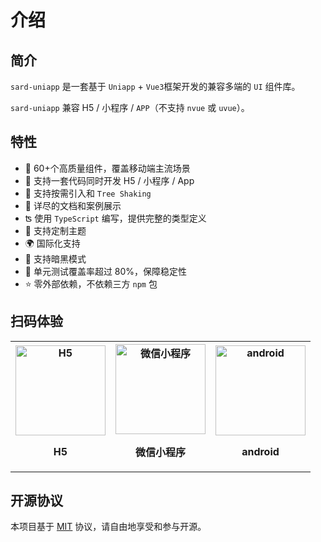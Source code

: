 # 介绍

## 简介

`sard-uniapp` 是一套基于 `Uniapp` + `Vue3`框架开发的兼容多端的 `UI` 组件库。

`sard-uniapp` 兼容 H5 / 小程序 / `APP`（不支持 `nvue` 或 `uvue`）。

## 特性

- 🧩 60+个高质量组件，覆盖移动端主流场景
- 💪 支持一套代码同时开发 H5 / 小程序 / App
- 🌿 支持按需引入和 `Tree Shaking`
- 📖 详尽的文档和案例展示
- ʦ 使用 `TypeScript` 编写，提供完整的类型定义
- 🌈 支持定制主题
- 🌍 国际化支持
- 🌙 支持暗黑模式
- 🧪 单元测试覆盖率超过 80%，保障稳定性
- ⭐️ 零外部依赖，不依赖三方 `npm` 包

## 扫码体验

<table align="center">
  <th>
    <div align="center">
      <img
        src="https://fastly.jsdelivr.net/npm/@sard/assets/h5.png"
        alt="H5"
        width="144"
        height="144"
      />
    </div>
    <p align="center">H5</p>
  </th>
  <th>
    <div align="center">
      <img
        src="https://fastly.jsdelivr.net/npm/@sard/assets/mp-weixin.jpg"
        alt="微信小程序"
        width="144"
        height="144"
      />
    </div>
    <p align="center">微信小程序</p>
  </th>
  <th>
    <div align="center">
      <img
        src="https://fastly.jsdelivr.net/npm/@sard/assets@1.5.1/android.png"
        alt="android"
        width="144"
        height="144"
      />
    </div>
    <p align="center">android</p>
  </th>
</table>

## 开源协议

本项目基于 <a href="https://zh.wikipedia.org/wiki/MIT%E8%A8%B1%E5%8F%AF%E8%AD%89" target="_blank">MIT</a> 协议，请自由地享受和参与开源。
